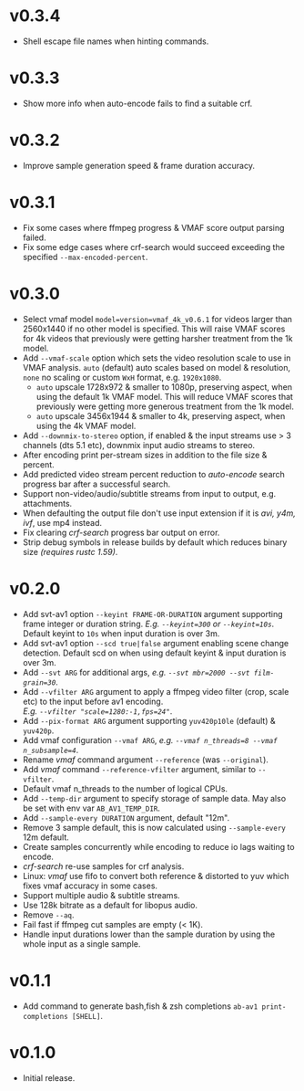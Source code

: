# v0.3.4
* Shell escape file names when hinting commands.

# v0.3.3
* Show more info when auto-encode fails to find a suitable crf.

# v0.3.2
* Improve sample generation speed & frame duration accuracy.

# v0.3.1
* Fix some cases where ffmpeg progress & VMAF score output parsing failed.
* Fix some edge cases where crf-search would succeed exceeding the specified `--max-encoded-percent`.

# v0.3.0
* Select vmaf model `model=version=vmaf_4k_v0.6.1` for videos larger than 2560x1440 if no other model is specified.
  This will raise VMAF scores for 4k videos that previously were getting harsher treatment from the 1k model.
* Add `--vmaf-scale` option which sets the video resolution scale to use in VMAF analysis.
  `auto` (default) auto scales based on model & resolution, `none` no scaling or custom `WxH`
  format, e.g. `1920x1080`.
  - `auto` upscale 1728x972 & smaller to 1080p, preserving aspect, when using the default 1k VMAF model.
    This will reduce VMAF scores that previously were getting more generous treatment from the 1k model.
  - `auto` upscale 3456x1944 & smaller to 4k, preserving aspect, when using the 4k VMAF model.
* Add `--downmix-to-stereo` option, if enabled & the input streams use > 3 channels (dts 5.1 etc), 
  downmix input audio streams to stereo.
* After encoding print per-stream sizes in addition to the file size & percent.
* Add predicted video stream percent reduction to _auto-encode_ search progress bar after a successful search.
* Support non-video/audio/subtitle streams from input to output, e.g. attachments.
* When defaulting the output file don't use input extension if it is _avi, y4m, ivf_, use mp4 instead.
* Fix clearing _crf-search_ progress bar output on error.
* Strip debug symbols in release builds by default which reduces binary size _(requires rustc 1.59)_.

# v0.2.0
* Add svt-av1 option `--keyint FRAME-OR-DURATION` argument supporting frame integer or duration string. 
  _E.g. `--keyint=300` or `--keyint=10s`_.
  Default keyint to `10s` when input duration is over 3m.
* Add svt-av1 option `--scd true|false` argument enabling scene change detection.
  Default scd on when using default keyint & input duration is over 3m.
* Add `--svt ARG` for additional args, _e.g. `--svt mbr=2000 --svt film-grain=30`_.
* Add `--vfilter ARG` argument to apply a ffmpeg video filter (crop, scale etc) to the input before av1 encoding.
  <br/>_E.g. `--vfilter "scale=1280:-1,fps=24"`_.
* Add `--pix-format ARG` argument supporting `yuv420p10le` (default) & `yuv420p`.
* Add vmaf configuration `--vmaf ARG`, _e.g. `--vmaf n_threads=8 --vmaf n_subsample=4`_.
* Rename _vmaf_ command argument `--reference` (was `--original`).
* Add _vmaf_ command `--reference-vfilter` argument, similar to `--vfilter`.
* Default vmaf n_threads to the number of logical CPUs.
* Add `--temp-dir` argument to specify storage of sample data. 
  May also be set with env var `AB_AV1_TEMP_DIR`.
* Add `--sample-every DURATION` argument, default "12m".
* Remove 3 sample default, this is now calculated using `--sample-every` 12m default.
* Create samples concurrently while encoding to reduce io lags waiting to encode.
* _crf-search_ re-use samples for crf analysis.
* Linux: _vmaf_ use fifo to convert both reference & distorted to yuv which fixes vmaf accuracy in some cases.
* Support multiple audio & subtitle streams.
* Use 128k bitrate as a default for libopus audio.
* Remove `--aq`.
* Fail fast if ffmpeg cut samples are empty (< 1K).
* Handle input durations lower than the sample duration by using the whole input as a single sample.

# v0.1.1
* Add command to generate bash,fish & zsh completions `ab-av1 print-completions [SHELL]`.

# v0.1.0
* Initial release.
